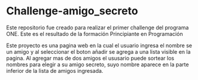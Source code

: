# Challenge-amigo_secreto

Este repositorio fue creado para realizar el primer challenge del programa ONE.
Este es el resultado de la formación Principiante en Programación

Este proyecto es una pagina web en la cual el usuario ingresa el nombre se un amigo y al seleccionar el boton añadir se agrega a una lista visible en la pagina.
Al agregar mas de dos amigos el ususario puede sortear los nombres para elegir a su amigo secreto, suyo nombre aparece en la parte inferior de la lista de amigos ingresada.
